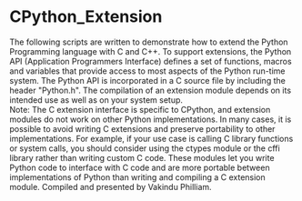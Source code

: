 # CPython_Extension
The following scripts are written to demonstrate how to extend the Python Programming language with C and C++. To support extensions, the Python API (Application Programmers Interface) defines a set of functions, macros and variables that provide access to most aspects of the Python run-time system. 
The Python API is incorporated in a C source file by including the header "Python.h".  The compilation of an extension module depends on its intended use as well as on your system setup.  
Note:  The C extension interface is specific to CPython, and extension modules do not work on other Python implementations. In many cases, it is possible to avoid writing C extensions and preserve portability to other implementations. For example, if your use case is calling C library functions or system calls, you should consider using the ctypes module or the cffi library rather than writing custom C code. 
These modules let you write Python code to interface with C code and are more portable between implementations of Python than writing and compiling a C extension module. Compiled and presented by Vakindu Philliam.
